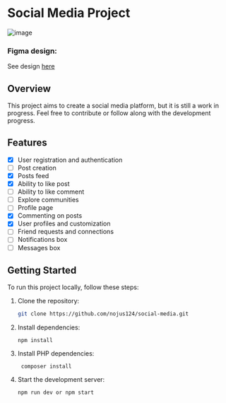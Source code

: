 # Social Media Project
![image](https://github.com/nojus124/Social-media/assets/46402646/c2747830-55fe-4be1-b93e-010b1955fe6b)

### Figma design:
See design [here](https://www.figma.com/file/vkzC9qBPWr2HhepVUpESdG/UniVERSE-%3A-a-concept-social-media-community-website-design)

## Overview

This project aims to create a social media platform, but it is still a work in progress. Feel free to contribute or follow along with the development progress.

## Features

- [x] User registration and authentication
- [ ] Post creation
- [x] Posts feed
- [x] Ability to like post
- [ ] Ability to like comment
- [ ] Explore communities
- [ ] Profile page
- [x] Commenting on posts
- [x] User profiles and customization
- [ ] Friend requests and connections
- [ ] Notifications box
- [ ] Messages box
## Getting Started

To run this project locally, follow these steps:

1. Clone the repository:

   ```bash
   git clone https://github.com/nojus124/social-media.git
   ```
2. Install dependencies:

   ```
   npm install
   ```
3. Install PHP dependencies:
   ```
    composer install
   ```
4. Start the development server:

   ```
   npm run dev or npm start
   ```
